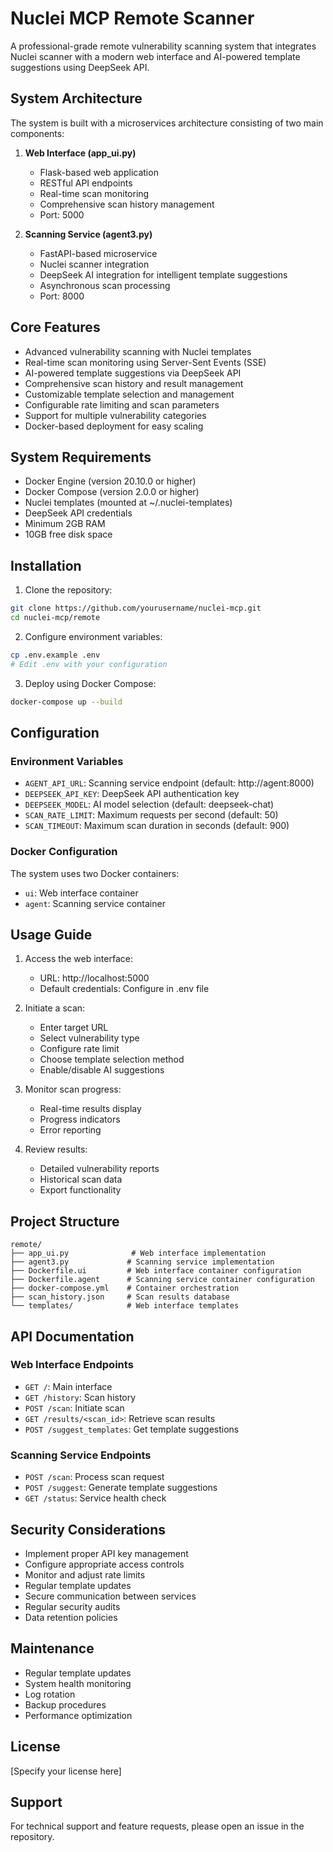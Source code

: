 # Nuclei MCP Remote Scanner

A professional-grade remote vulnerability scanning system that integrates Nuclei scanner with a modern web interface and AI-powered template suggestions using DeepSeek API.

## System Architecture

The system is built with a microservices architecture consisting of two main components:

1. **Web Interface (app_ui.py)**
   - Flask-based web application
   - RESTful API endpoints
   - Real-time scan monitoring
   - Comprehensive scan history management
   - Port: 5000

2. **Scanning Service (agent3.py)**
   - FastAPI-based microservice
   - Nuclei scanner integration
   - DeepSeek AI integration for intelligent template suggestions
   - Asynchronous scan processing
   - Port: 8000

## Core Features

- Advanced vulnerability scanning with Nuclei templates
- Real-time scan monitoring using Server-Sent Events (SSE)
- AI-powered template suggestions via DeepSeek API
- Comprehensive scan history and result management
- Customizable template selection and management
- Configurable rate limiting and scan parameters
- Support for multiple vulnerability categories
- Docker-based deployment for easy scaling

## System Requirements

- Docker Engine (version 20.10.0 or higher)
- Docker Compose (version 2.0.0 or higher)
- Nuclei templates (mounted at ~/.nuclei-templates)
- DeepSeek API credentials
- Minimum 2GB RAM
- 10GB free disk space

## Installation

1. Clone the repository:
```bash
git clone https://github.com/yourusername/nuclei-mcp.git
cd nuclei-mcp/remote
```

2. Configure environment variables:
```bash
cp .env.example .env
# Edit .env with your configuration
```

3. Deploy using Docker Compose:
```bash
docker-compose up --build
```

## Configuration

### Environment Variables

- `AGENT_API_URL`: Scanning service endpoint (default: http://agent:8000)
- `DEEPSEEK_API_KEY`: DeepSeek API authentication key
- `DEEPSEEK_MODEL`: AI model selection (default: deepseek-chat)
- `SCAN_RATE_LIMIT`: Maximum requests per second (default: 50)
- `SCAN_TIMEOUT`: Maximum scan duration in seconds (default: 900)

### Docker Configuration

The system uses two Docker containers:
- `ui`: Web interface container
- `agent`: Scanning service container

## Usage Guide

1. Access the web interface:
   - URL: http://localhost:5000
   - Default credentials: Configure in .env file

2. Initiate a scan:
   - Enter target URL
   - Select vulnerability type
   - Configure rate limit
   - Choose template selection method
   - Enable/disable AI suggestions

3. Monitor scan progress:
   - Real-time results display
   - Progress indicators
   - Error reporting

4. Review results:
   - Detailed vulnerability reports
   - Historical scan data
   - Export functionality

## Project Structure

```
remote/
├── app_ui.py              # Web interface implementation
├── agent3.py             # Scanning service implementation
├── Dockerfile.ui         # Web interface container configuration
├── Dockerfile.agent      # Scanning service container configuration
├── docker-compose.yml    # Container orchestration
├── scan_history.json     # Scan results database
└── templates/            # Web interface templates
```

## API Documentation

### Web Interface Endpoints

- `GET /`: Main interface
- `GET /history`: Scan history
- `POST /scan`: Initiate scan
- `GET /results/<scan_id>`: Retrieve scan results
- `POST /suggest_templates`: Get template suggestions

### Scanning Service Endpoints

- `POST /scan`: Process scan request
- `POST /suggest`: Generate template suggestions
- `GET /status`: Service health check

## Security Considerations

- Implement proper API key management
- Configure appropriate access controls
- Monitor and adjust rate limits
- Regular template updates
- Secure communication between services
- Regular security audits
- Data retention policies

## Maintenance

- Regular template updates
- System health monitoring
- Log rotation
- Backup procedures
- Performance optimization

## License

[Specify your license here]

## Support

For technical support and feature requests, please open an issue in the repository. 